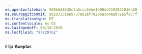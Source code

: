 ```yaml
---
ms.openlocfilehash: 988b6d10d5c2a5ccc0ebe1e90dd4192831816a28
ms.sourcegitcommit: ad203331ee9737e82ef70206ac04eeb72a5f9c7f
ms.translationtype: MT
ms.contentlocale: es-ES
ms.lasthandoff: 06/18/2019
ms.locfileid: "67229762"
---
```

Elija **Aceptar**.